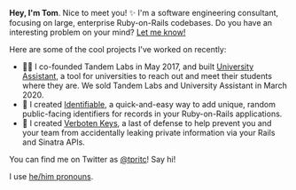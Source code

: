 **Hey, I'm Tom**. Nice to meet you! ✨ I'm a software engineering consultant, focusing on large, enterprise Ruby-on-Rails codebases. Do you have an interesting problem on your mind? [Let me know!](mailto:hi@tpritc.com)

Here are some of the cool projects I've worked on recently:
- 👩‍🎓 I co-founded Tandem Labs in May 2017, and built [University Assistant](https://asktandem.com), a tool for universities to reach out and meet their students where they are. We sold Tandem Labs and University Assistant in March 2020.
- 💾 I created [Identifiable](https://github.com/tpritc/identifiable), a quick-and-easy way to add unique, random public-facing identifiers for records in your Ruby-on-Rails applications.
- 🔑 I created [Verboten Keys](https://github.com/tpritc/verboten_keys), a last of defense to help prevent you and your team from accidentally leaking private information via your Rails and Sinatra APIs.

You can find me on Twitter as [@tpritc](https://twitter.com/tpritc)! Say hi!

I use [he/him pronouns](https://pronoun.is/he).

